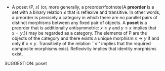 -  A poset $(\mathsf{P}, \leq)$ (or, more generally, a preorder\footnote{A **preorder** is a set with a binary relation $\leq$ that is reflexive and transitive. In other words, a preorder is precisely a category in which there are no parallel pairs of distinct morphisms between any fixed pair of objects. A **poset** is a preorder that is additionally antisymmetric: $x \leq y$ and $y \leq x$ implies that $x=y$.}) may be regarded as a category. The elements of $\mathsf{P}$ are the objects of the category and there exists a unique morphism $x \to y$ if and only if $x \leq y$. Transitivity of the relation ``$\leq$'' implies that the required composite morphisms exist. Reflexivity implies that identity morphisms exist.

SUGGESTION: poset